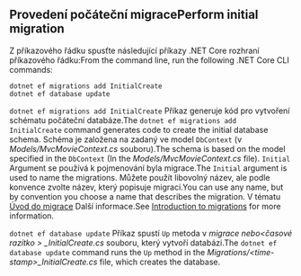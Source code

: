 <a name="cli"></a>
## <a name="perform-initial-migration"></a><span data-ttu-id="75909-101">Provedení počáteční migrace</span><span class="sxs-lookup"><span data-stu-id="75909-101">Perform initial migration</span></span>

<span data-ttu-id="75909-102">Z příkazového řádku spusťte následující příkazy .NET Core rozhraní příkazového řádku:</span><span class="sxs-lookup"><span data-stu-id="75909-102">From the command line, run the following .NET Core CLI commands:</span></span>

```console
dotnet ef migrations add InitialCreate
dotnet ef database update
```

<span data-ttu-id="75909-103">`dotnet ef migrations add InitialCreate` Příkaz generuje kód pro vytvoření schématu počáteční databáze.</span><span class="sxs-lookup"><span data-stu-id="75909-103">The `dotnet ef migrations add InitialCreate` command generates code to create the initial database schema.</span></span> <span data-ttu-id="75909-104">Schéma je založena na zadaný ve model `DbContext` (v *Models/MvcMovieContext.cs* souboru).</span><span class="sxs-lookup"><span data-stu-id="75909-104">The schema is based on the model specified in the `DbContext` (In the *Models/MvcMovieContext.cs* file).</span></span> <span data-ttu-id="75909-105">`Initial` Argument se používá k pojmenování byla migrace.</span><span class="sxs-lookup"><span data-stu-id="75909-105">The `Initial` argument is used to name the migrations.</span></span> <span data-ttu-id="75909-106">Můžete použít libovolný název, ale podle konvence zvolte název, který popisuje migraci.</span><span class="sxs-lookup"><span data-stu-id="75909-106">You can use any name, but by convention you choose a name that describes the migration.</span></span> <span data-ttu-id="75909-107">V tématu [Úvod do migrace](xref:data/ef-mvc/migrations#introduction-to-migrations) Další informace.</span><span class="sxs-lookup"><span data-stu-id="75909-107">See [Introduction to migrations](xref:data/ef-mvc/migrations#introduction-to-migrations) for more information.</span></span>

<span data-ttu-id="75909-108">`dotnet ef database update` Příkaz spustí `Up` metoda v *migrace nebo\<časové razítko > _InitialCreate.cs* souboru, který vytvoří databázi.</span><span class="sxs-lookup"><span data-stu-id="75909-108">The `dotnet ef database update` command runs the `Up` method in the *Migrations/\<time-stamp>_InitialCreate.cs* file, which creates the database.</span></span>
